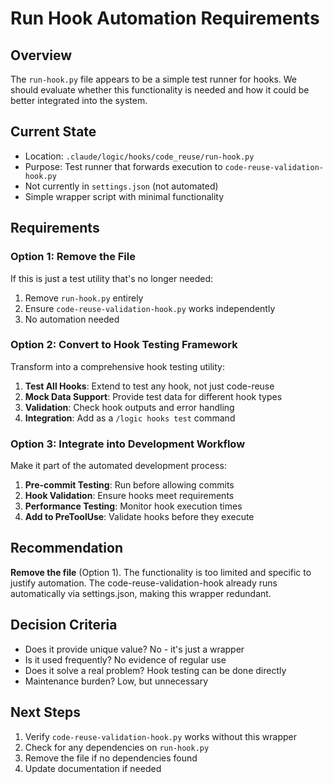 # Run Hook Automation Requirements

## Overview
The `run-hook.py` file appears to be a simple test runner for hooks. We should evaluate whether this functionality is needed and how it could be better integrated into the system.

## Current State
- Location: `.claude/logic/hooks/code_reuse/run-hook.py`
- Purpose: Test runner that forwards execution to `code-reuse-validation-hook.py`
- Not currently in `settings.json` (not automated)
- Simple wrapper script with minimal functionality

## Requirements

### Option 1: Remove the File
If this is just a test utility that's no longer needed:
1. Remove `run-hook.py` entirely
2. Ensure `code-reuse-validation-hook.py` works independently
3. No automation needed

### Option 2: Convert to Hook Testing Framework
Transform into a comprehensive hook testing utility:
1. **Test All Hooks**: Extend to test any hook, not just code-reuse
2. **Mock Data Support**: Provide test data for different hook types
3. **Validation**: Check hook outputs and error handling
4. **Integration**: Add as a `/logic hooks test` command

### Option 3: Integrate into Development Workflow
Make it part of the automated development process:
1. **Pre-commit Testing**: Run before allowing commits
2. **Hook Validation**: Ensure hooks meet requirements
3. **Performance Testing**: Monitor hook execution times
4. **Add to PreToolUse**: Validate hooks before they execute

## Recommendation
**Remove the file** (Option 1). The functionality is too limited and specific to justify automation. The code-reuse-validation-hook already runs automatically via settings.json, making this wrapper redundant.

## Decision Criteria
- Does it provide unique value? No - it's just a wrapper
- Is it used frequently? No evidence of regular use
- Does it solve a real problem? Hook testing can be done directly
- Maintenance burden? Low, but unnecessary

## Next Steps
1. Verify `code-reuse-validation-hook.py` works without this wrapper
2. Check for any dependencies on `run-hook.py`
3. Remove the file if no dependencies found
4. Update documentation if needed